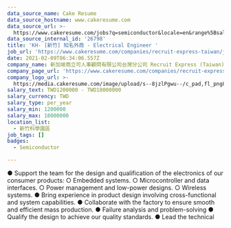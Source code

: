 ```yaml
---
data_source_name: Cake Resume
data_source_hostname: www.cakeresume.com
data_source_url: >-
  https://www.cakeresume.com/jobs?q=semiconductor&locale=en&range%5Bsalary_range%5D%5Bmin%5D=1000000
data_source_internal_id: '26798'
title: 'KH- [新竹] 知名外商 - Electrical Engineer '
job_url: 'https://www.cakeresume.com/companies/recruit-express-taiwan/jobs/135c60'
date: 2021-02-09T06:34:06.557Z
company_name: 新加坡商立可人事顧問有限公司台灣分公司 Recruit Express (Taiwan)
company_page_url: 'https://www.cakeresume.com/companies/recruit-express-taiwan'
company_logo_url: >-
  https://media.cakeresume.com/image/upload/s--8jzlPgwu--/c_pad,fl_png8,h_200,w_200/v1566176619/pxugexvfcc68sz5kf2sn.png
salary_text: TWD1200000 - TWD18000000
salary_currency: TWD
salary_type: per_year
salary_min: 1200000
salary_max: 18000000
location_list:
  - 新竹科學園區
job_tags: []
badges:
  - Semiconductor

---
```


● Support the team for the design and qualification of the electronics of our consumer products: ○ Embedded systems. ○ Microcontroller and data interfaces. ○ Power management and low-power designs. ○ Wireless systems. ● Bring experience in product design involving cross-functional and system capabilities. ● Collaborate with the factory to ensure smooth and efficient mass production. ● Failure analysis and problem-solving ● Qualify the design to achieve our quality standards. ● Lead the technical